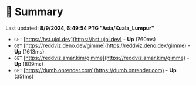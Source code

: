 # 📖 Summary
Last updated: **8/9/2024, 6:49:54 PTG "Asia/Kuala_Lumpur"**

- `GET` [https://hst.ujol.dev](https://hst.ujol.dev) - **Up** (760ms)
- `GET` [https://reddviz.deno.dev/gimme](https://reddviz.deno.dev/gimme) - **Up** (1613ms)
- `GET` [https://reddviz.amar.kim/gimme](https://reddviz.amar.kim/gimme) - **Up** (809ms)
- `GET` [https://dumb.onrender.com](https://dumb.onrender.com) - **Up** (351ms)
